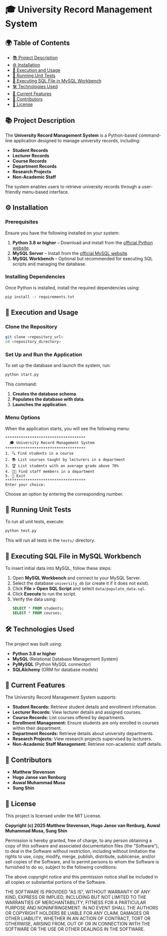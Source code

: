 # 🎓 University Record Management System

## 🌍 Table of Contents

- [📚 Project Description](#project-description)
- [⚙️ Installation](#installation)
- [🚀 Execution and Usage](#execution-and-usage)
- [🧪 Running Unit Tests](#running-unit-tests)
- [💾 Executing SQL File in MySQL Workbench](#executing-sql-file-in-mysql-workbench)
- [🛠 Technologies Used](#technologies-used)
- [🎯 Current Features](#current-features)
- [👥 Contributors](#contributors)
- [📜 License](#license)

## 📚 Project Description
The **University Record Management System** is a Python-based command-line application designed to manage university records, including:

- **Student Records**
- **Lecturer Records**
- **Course Records**
- **Department Records**
- **Research Projects**
- **Non-Academic Staff**

The system enables users to retrieve university records through a user-friendly menu-based interface.

## ⚙️ Installation
### Prerequisites
Ensure you have the following installed on your system:
1. **Python 3.8 or higher** – Download and install from the [official Python website](https://www.python.org/downloads/).
2. **MySQL Server** – Install from the [official MySQL website](https://dev.mysql.com/downloads/installer/).
3. **MySQL Workbench** – Optional but recommended for executing SQL scripts and managing the database.

### Installing Dependencies
Once Python is installed, install the required dependencies using:
```sh
pip install -r requirements.txt
```

## 🚀 Execution and Usage
### Clone the Repository
```sh
git clone <repository_url>
cd <repository_directory>
```

### Set Up and Run the Application
To set up the database and launch the system, run:
```sh
python start.py
```
This command:
1. **Creates the database schema**.
2. **Populates the database with data**.
3. **Launches the application**.

### Menu Options
When the application starts, you will see the following menu:
```
************************************
  🎓 University Record Management System
************************************
1. 🔍 Find students in a course
2. 📚 List courses taught by lecturers in a department
3. 🏆 List students with an average grade above 70%
4. 👨‍🏫 Find staff members in a department
5. 🚪 Exit
************************************
Enter your choice:
```
Choose an option by entering the corresponding number.

## 🧪 Running Unit Tests
To run all unit tests, execute:
```sh
python test.py
```
This will run all tests in the `tests/` directory.

## 💾 Executing SQL File in MySQL Workbench
To insert initial data into MySQL, follow these steps:
1. Open **MySQL Workbench** and connect to your MySQL Server.
2. Select the database `university_db` (or create it if it does not exist).
3. Click **File > Open SQL Script** and select `data/populate_data.sql`.
4. Click **Execute** to run the script.
5. Verify the data using:
   ```sql
   SELECT * FROM students;
   SELECT * FROM courses;
   ```

## 🛠 Technologies Used
The project was built using:
- **Python 3.8 or higher**
- **MySQL** (Relational Database Management System)
- **PyMySQL** (Python MySQL connector)
- **SQLAlchemy** (ORM for database models)

## 🎯 Current Features
The University Record Management System supports:
- **Student Records:** Retrieve student details and enrollment information.
- **Lecturer Records:** View lecturer details and assigned courses.
- **Course Records:** List courses offered by departments.
- **Enrollment Management:** Ensure students are only enrolled in courses within their department.
- **Department Records:** Retrieve details about university departments.
- **Research Projects:** View research projects supervised by lecturers.
- **Non-Academic Staff Management:** Retrieve non-academic staff details.

## 👥 Contributors
- **Matthew Stevenson**
- **Hugo Janse van Renburg**
- **Auwal Muhammad Musa**
- **Sung Shin**

## 📜 License
This project is licensed under the MIT License.

**Copyright (c) 2025 Matthew Stevenson, Hugo Janse van Renburg, Auwal Muhammad Musa, Sung Shin**

Permission is hereby granted, free of charge, to any person obtaining a copy of this software and associated documentation files (the "Software"), to deal in the Software without restriction, including without limitation the rights to use, copy, modify, merge, publish, distribute, sublicense, and/or sell copies of the Software, and to permit persons to whom the Software is furnished to do so, subject to the following conditions:

The above copyright notice and this permission notice shall be included in all copies or substantial portions of the Software.

THE SOFTWARE IS PROVIDED "AS IS", WITHOUT WARRANTY OF ANY KIND, EXPRESS OR IMPLIED, INCLUDING BUT NOT LIMITED TO THE WARRANTIES OF MERCHANTABILITY, FITNESS FOR A PARTICULAR PURPOSE AND NONINFRINGEMENT. IN NO EVENT SHALL THE AUTHORS OR COPYRIGHT HOLDERS BE LIABLE FOR ANY CLAIM, DAMAGES OR OTHER LIABILITY, WHETHER IN AN ACTION OF CONTRACT, TORT OR OTHERWISE, ARISING FROM, OUT OF OR IN CONNECTION WITH THE SOFTWARE OR THE USE OR OTHER DEALINGS IN THE SOFTWARE.